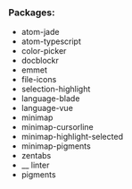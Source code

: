 ### Packages:
- atom-jade
- atom-typescript
- color-picker
- docblockr
- emmet
- file-icons
- selection-highlight
- language-blade
- language-vue
- minimap
- minimap-cursorline
- minimap-highlight-selected
- minimap-pigments
- zentabs
- __ linter
- pigments
